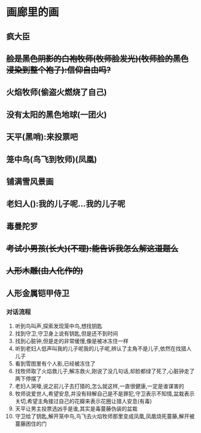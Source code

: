 # 画廊里的画

## 疯大臣

## ~~脸是黑色阴影的白袍牧师(牧师脸发光)(牧师脸的黑色浸染到整个袍子):信仰自由吗?~~

## 火焰牧师(偷盗火燃烧了自己)

## 没有太阳的黑色地球(一团火)

## 天平(黑哨):来投票吧

## 笼中鸟(鸟飞到牧师)(凤凰)

## 铺满雪风景画

## 老妇人():我的儿子呢...我的儿子呢

## 毒曼陀罗

## ~~考试小男孩(长大)(不理):能告诉我怎么解这道题么~~

## ~~人形木雕(由人化作的)~~

## 人形金属铠甲侍卫

### 对话流程

1. 听到鸟叫声,探索发现笼中鸟,想找钥匙
1. 找到守卫,守卫身上说有钥匙,但是还不到时间
1. 找到心脏钟,但是走的非常缓慢,像是被冰冻住一样
1. 听到老妇人低声叫我的儿子呢我的儿子呢,辨认了主角不是儿子,依然在找猎人儿子
1. 看到雪图里有个人影,已经被冻住了
1. 找牧师取了火焰救儿子,解冻救火,刚说了没几句话,却脸都绿了死了,心脏钟走了两下停摆了
1. 老妇人哭嚎,说之前儿子去打猎的,怎么就这样,一直很健康,一定是谁谋害的
1. 牧师说爱世人,希望安息,并没有辩解自己是不是罪犯,守卫表示不知情,盆栽表示关切,希望主角接过自己的花瓣来表示花圈让猎人安息(有毒)
1. 天平让男主投票选凶手是谁,其实是毒蔓藤伪装的盆栽
1. 守卫给了钥匙,解开笼中鸟,鸟飞去火焰牧师那里变成凤凰,凤凰烧死蔓藤,解开被蔓藤困住的门
